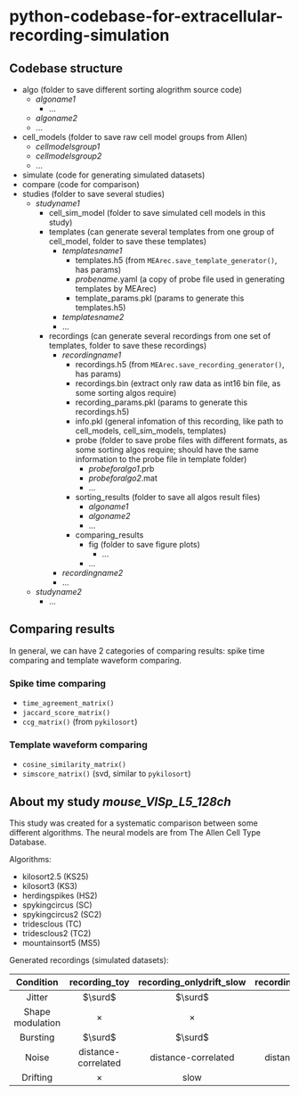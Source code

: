 # python-codebase-for-extracellular-recording-simulation

## Codebase structure
- algo (folder to save different sorting alogrithm source code)
  - *algoname1*
    - ...
  - *algoname2*
  - ...
- cell_models (folder to save raw cell model groups from Allen)
  - *cellmodelsgroup1*
  - *cellmodelsgroup2*
  - ...
- simulate (code for generating simulated datasets)
- compare (code for comparison)
- studies (folder to save several studies)
  - *studyname1*
    - cell_sim_model (folder to save simulated cell models in this study)
    - templates (can generate several templates from one group of cell_model, folder to save these templates)
      - *templatesname1*
        - templates.h5 (from `MEArec.save_template_generator()`, has params)
        - *probename*.yaml (a copy of probe file used in generating templates by MEArec)
        - template_params.pkl (params to generate this templates.h5)
      - *templatesname2*
      - ...
    - recordings (can generate several recordings from one set of templates, folder to save these recordings)
      - *recordingname1* 
        - recordings.h5 (from `MEArec.save_recording_generator()`, has params)
        - recordings.bin (extract only raw data as int16 bin file, as some sorting algos require)
        - recording_params.pkl (params to generate this recordings.h5)
        - info.pkl (general infomation of this recording, like path to cell_models, cell_sim_models, templates)
        - probe (folder to save probe files with different formats, as some sorting algos require; should have the same information to the probe file in template folder)
          - *probeforalgo1*.prb
          - *probeforalgo2*.mat
          - ...
        - sorting_results (folder to save all algos result files)
          - *algoname1*
          - *algoname2*
          - ...
        - comparing_results
          - fig (folder to save figure plots)
            - ...
          - ...
      - *recordingname2*
      - ...
  - *studyname2*
    - ...

## Comparing results

In general, we can have 2 categories of comparing results: spike time comparing and template waveform comparing.

### Spike time comparing
- `time_agreement_matrix()`
- `jaccard_score_matrix()`
- `ccg_matrix()` (from `pykilosort`)

### Template waveform comparing
- `cosine_similarity_matrix()`
- `simscore_matrix()` (svd, similar to `pykilosort`)

## About my study *mouse_VISp_L5_128ch*

This study was created for a systematic comparison between some different algorithms. The neural models are from The Allen Cell Type Database.

Algorithms:
- kilosort2.5 (KS25)
- kilosort3 (KS3)
- herdingspikes (HS2)
- spykingcircus (SC)
- spykingcircus2 (SC2)
- tridesclous (TC)
- tridesclous2 (TC2)
- mountainsort5 (MS5)

Generated recordings (simulated datasets):

|Condition|recording_toy|recording_onlydrift_slow|recording_onlydrift_fast|recording_drift|
|:-:|:-:|:-:|:-:|:-:|
|Jitter|$\surd$|$\surd$|$\surd$|$\surd$|
|Shape modulation|$\times$|$\times$|$\times$|$\surd$|
|Bursting|$\surd$|$\surd$|$\surd$|$\surd$|
|Noise|distance-correlated|distance-correlated|distance-correlated|distance-correlated|
|Drifting|$\times$|slow|fast|slow & fast|
